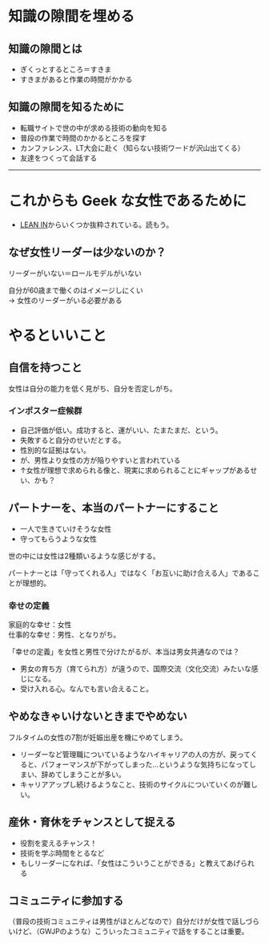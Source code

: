 # 知識の隙間を埋める

## 知識の隙間とは

- ぎくっとするところ＝すきま
- すきまがあると作業の時間がかかる

## 知識の隙間を知るために

- 転職サイトで世の中が求める技術の動向を知る
- 普段の作業で時間のかかるところを探す
- カンファレンス、LT大会に赴く（知らない技術ワードが沢山出てくる）
- 友達をつくって会話する

---

# これからも Geek な女性であるために

- [LEAN IN](http://amzn.asia/0eab6ND)からいくつか抜粋されている。読もう。

## なぜ女性リーダーは少ないのか？

リーダーがいない＝ロールモデルがいない

自分が60歳まで働くのはイメージしにくい  
→ 女性のリーダーがいる必要がある

# やるといいこと

## 自信を持つこと

女性は自分の能力を低く見がち、自分を否定しがち。

### インポスター症候群

- 自己評価が低い。成功すると、運がいい、たまたまだ、という。
- 失敗すると自分のせいだとする。
- 性別的な証拠はない。
 - が、男性より女性の方が陥りやすいと言われている
 - ↑女性が理想で求められる像と、現実に求められることにギャップがあるせい、かも？

## パートナーを、本当のパートナーにすること

- 一人で生きていけそうな女性
- 守ってもらうような女性

世の中には女性は2種類いるような感じがする。

パートナーとは「守ってくれる人」ではなく「お互いに助け合える人」であることが理想的。

### 幸せの定義

家庭的な幸せ：女性  
仕事的な幸せ：男性、となりがち。  

「幸せの定義」を女性と男性で分けたがるが、本当は男女共通なのでは？

- 男女の育ち方（育てられ方）が違うので、国際交流（文化交流）みたいな感じになる。
- 受け入れる心。なんでも言い合えること。


## やめなきゃいけないときまでやめない

フルタイムの女性の7割が妊娠出産を機にやめてしまう。

- リーダーなど管理職についているようなハイキャリアの人の方が、戻ってくると、パフォーマンスが下がってしまった…というような気持ちになってしまい、辞めてしまうことが多い。
- キャリアアップし続けるようなこと、技術のサイクルについていくのが難しい。

## 産休・育休をチャンスとして捉える

- 役割を変えるチャンス！
- 技術を学ぶ時間をとるなど
- もしリーダーになれば、「女性はこういうことができる」と教えてあげられる

## コミュニティに参加する

（普段の技術コミュニティは男性がほとんどなので）自分だけが女性で話しづらいけど、（GWJPのような）こういったコミュニティで話をすることは重要。



